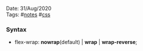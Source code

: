 Date: 31/Aug/2020  
Tags: #[notes](../notes.md) #[css](css.md)

### Syntax
* flex-wrap: **nowrap**(default) | **wrap** | **wrap-reverse**;
